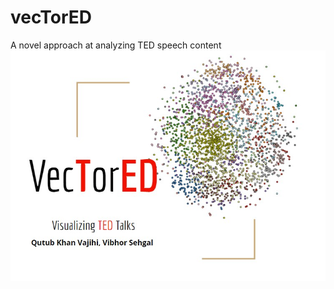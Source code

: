 # vecTorED
<html>
<p1>A novel approach at analyzing TED speech content</p1>

<img src="images/thumb.jpg" class="center">
</html>
